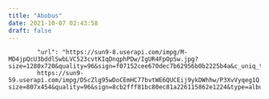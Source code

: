 ```yaml
---
title: "Abobus"
date: 2021-10-07 02:43:58
draft: false
---
```


            "url": "https://sun9-8.userapi.com/impg/M-MD4jpQcU3bddlSwbLVC523cvtKIqDnqphPDw/IgUR4FpOpSw.jpg?size=1280x720&quality=96&sign=f07152cee670dec7b62956b0b2225b4a&c_uniq_tag=CpJlSNMul4EMVcD_eJVaYaasdWQ8qBSNGM1b1jquHc0&type=album",
            https://sun9-59.userapi.com/impg/DScZlg95wDoCEmHC77bvtWE6QUCEij9ykDWhhw/P3XvVyqeg1Q.jpg?size=807x454&quality=96&sign=8cb2fff81bc80ec81a226115862e1224&type=album
